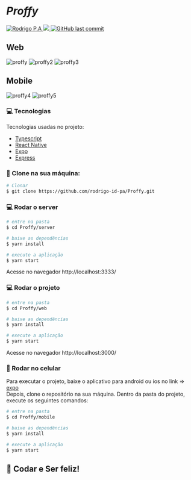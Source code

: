 # _*Proffy*_

<p>	
<a target="_blank" href="https://www.linkedin.com/in/rodrigopa-785a25168/">
  <img alt="Rodrigo P.A " src="http://img.shields.io/badge/-RodrigoP.A-8257E5?style=flat&logo=Linkedin&logoColor=22104c" />
  </a>
  

  <a target="_blank" aria-label="Completed" href="https://nextlevelweek.com/episodios/omnistack/edicao/2">
    <img src="https://img.shields.io/badge/Proffy-NLW 2.0-8257E5?logo=data:image/png;base64,iVBORw0KGgoAAAANSUhEUgAAABAAAAAQCAMAAAAoLQ9TAAAALVBMVEVHcExxWsF0XMJzXMJxWcFsUsD///9jRrzY0u6Xh9Gsn9n39fyMecy0qd2bjNJWBT0WAAAABHRSTlMA2Do606wF2QAAAGlJREFUGJVdj1cWwCAIBLEsRU3uf9xobDH8+GZwUYi8i6ucJwrxKE+7D0G9Q4vlYqtmCSjndr4CgCgzlyFgfKfKCVO0LrPKjmiqMxGXkJwNnXskqWG+1oSM+BSwD8f29YLNjvx/OQrn+g99oQSoNmt3PgAAAABJRU5ErkJggg=="></img>
  </a>
  <a target="_blank" href="https://github.com/rodrigo-id-pa/Proffy">
    <img alt="GitHub last commit" src="https://img.shields.io/github/last-commit/rodrigo-id-pa/proffy?color=22104c">
  </a> 
</p>

## Web

![proffy](https://user-images.githubusercontent.com/59376552/89357961-5fde5200-d698-11ea-987e-eded0d093ca5.png)
![proffy2](https://user-images.githubusercontent.com/59376552/89357962-6076e880-d698-11ea-8331-dbf74535b1d6.png)
![proffy3](https://user-images.githubusercontent.com/59376552/89357963-610f7f00-d698-11ea-9cf7-28e27b82fe2d.png)


## Mobile
![proffy4](https://user-images.githubusercontent.com/59376552/89357964-610f7f00-d698-11ea-9338-e7cd8e4725b3.png)
![proffy5](https://user-images.githubusercontent.com/59376552/89357965-61a81580-d698-11ea-9c72-c46e10fdf696.png)

### :computer: Tecnologias
Tecnologias usadas no projeto:
<ul>
  <li><a href="https://www.typescriptlang.org/">Typescript</a></li>
  <li><a href="https://reactnative.dev/">React Native</a></li>
  <li><a href="https://expo.io/">Expo</a></li>
  <li><a href="https://expressjs.com/en/api.html#express">Express</a></li>
</ul>


### :rocket: Clone na sua máquina:
```bash
# Clonar
$ git clone https://github.com/rodrigo-id-pa/Proffy.git
```
### 💻 Rodar o server

```bash
# entre na pasta
$ cd Proffy/server

# baixe as dependências
$ yarn install

# execute a aplicação
$ yarn start
```
Acesse no navegador http://localhost:3333/

### 💻 Rodar o projeto

```bash
# entre na pasta
$ cd Proffy/web

# baixe as dependências
$ yarn install

# execute a aplicação
$ yarn start
```
Acesse no navegador http://localhost:3000/

### 📱 Rodar no celular

Para executar o projeto, baixe o aplicativo para android ou ios no link => [expo](https://play.google.com/store/apps/details?id=host.exp.exponent)
<br />
Depois, clone o repositório na sua máquina. Dentro da pasta do projeto, execute os seguintes comandos:

```bash
# entre na pasta
$ cd Proffy/mobile

# baixe as dependências
$ yarn install

# execute a aplicação
$ yarn start
```


## 🚀 Codar e Ser feliz!

